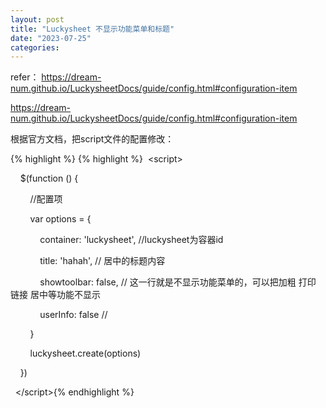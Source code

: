 ```yaml
---
layout: post
title: "Luckysheet 不显示功能菜单和标题"
date: "2023-07-25"
categories: 
---
```

<p>refer： <a href="https://dream-num.github.io/LuckysheetDocs/guide/config.html#configuration-item">https://dream-num.github.io/LuckysheetDocs/guide/config.html#configuration-item</a></p>

<p><a href="https://dream-num.github.io/LuckysheetDocs/guide/config.html#configuration-item">https://dream-num.github.io/LuckysheetDocs/guide/config.html#configuration-item</a></p>

<p>根据官方文档，把script文件的配置修改：</p>

{% highlight %}
{% highlight %}&nbsp; &lt;script&gt;

&nbsp;&nbsp;&nbsp; $(function () {

&nbsp;&nbsp;&nbsp;&nbsp;&nbsp;&nbsp;&nbsp; //配置项

&nbsp;&nbsp;&nbsp;&nbsp;&nbsp;&nbsp;&nbsp; var options = {

&nbsp;&nbsp;&nbsp;&nbsp;&nbsp;&nbsp;&nbsp;&nbsp;&nbsp;&nbsp;&nbsp; container: &#39;luckysheet&#39;, //luckysheet为容器id

&nbsp;&nbsp;&nbsp;&nbsp;&nbsp;&nbsp;&nbsp;&nbsp;&nbsp;&nbsp;&nbsp; title: &#39;hahah&#39;, // 居中的标题内容

&nbsp;&nbsp;&nbsp;&nbsp;&nbsp;&nbsp;&nbsp;&nbsp;&nbsp;&nbsp;&nbsp; showtoolbar: false, // 这一行就是不显示功能菜单的，可以把加粗 打印 链接 居中等功能不显示

&nbsp;&nbsp;&nbsp;&nbsp;&nbsp;&nbsp;&nbsp;&nbsp;&nbsp;&nbsp;&nbsp; userInfo: false //

&nbsp;&nbsp;&nbsp;&nbsp;&nbsp;&nbsp;&nbsp; }

&nbsp;&nbsp;&nbsp;&nbsp;&nbsp;&nbsp;&nbsp; luckysheet.create(options)

&nbsp;&nbsp;&nbsp; })

&nbsp; &lt;/script&gt;{% endhighlight %}

<p>&nbsp;</p>


